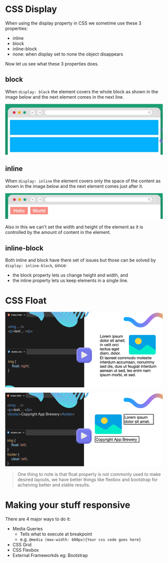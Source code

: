 # CSS Display
When using the display property in CSS we sometime use these 3 properties:

- inline
- block 
- inline-block
- none: when display set to none the object disappears

Now let us see what these 3 properties does.

## block
When `display: block` the element covers the whole block as shown in the image below and the next element comes in the next line.

![image explaining `diplay: block`](./images/image.png)

## inline
When `display: inline` the element covers only the space of the content as shown in the image below and the next element comes just after it.

![image explaining `diplay: inline`](./images/image%202.png)

Also in this we can't set the width and height of the element as it is controlled by the amount of content in the element.

## inline-block 
Both inline and block have there set of issues but those can be solved by `display: inline-block`, since: 
- the block property lets us change height and width, and
- the inline property lets us keep elements in a single line.


# CSS Float

![image exlaining float property](./images/image%203.png)

![image explaining clearing from float](./images/image%204.png)

> One thing to note is that float property is not commonly used to make desired layouts, we have better things like flexbox and bootstrap for acheiving better and stable results.


# Making your stuff responsive

There are 4 major ways to do it:

- Media Queries
    - Tells what to execute at breakpoint
    - e.g. `@media (max-width: 600px){Your css code goes here}` 
- CSS Grid
- CSS Flexbox
- External Frameworkds eg: Bootstrap